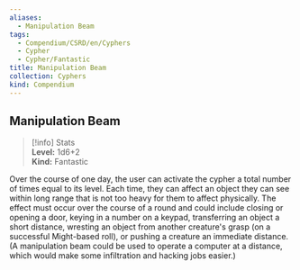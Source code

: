 ```yaml
---
aliases:
  - Manipulation Beam
tags:
  - Compendium/CSRD/en/Cyphers
  - Cypher
  - Cypher/Fantastic
title: Manipulation Beam
collection: Cyphers
kind: Compendium
---
```

## Manipulation Beam  
>[!info] Stats  
> **Level:** 1d6+2  
> **Kind:** Fantastic
  
Over the course of one day, the user can activate the cypher a total number of times equal to its level. Each time, they can affect an object they can see within long range that is not too heavy for them to affect physically. The effect must occur over the course of a round and could include closing or opening a door, keying in a number on a keypad, transferring an object a short distance, wresting an object from another creature's grasp (on a successful Might-based roll), or pushing a creature an immediate distance. (A manipulation beam could be used to operate a computer at a distance, which would make some infiltration and hacking jobs easier.)